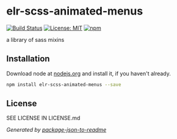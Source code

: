 # elr-scss-animated-menus

[![Build Status](https://travis-ci.org/Beth3346/elr-scss-animated-menus.svg?branch=master)](https://travis-ci.org/Beth3346/elr-scss-animated-menus)
[![License: MIT](https://img.shields.io/badge/License-MIT-yellow.svg)](https://opensource.org/licenses/MIT)
[![npm](https://img.shields.io/npm/dm/elr-scss-animated-menus.svg?style=flat)]()

a library of sass mixins



## Installation

Download node at [nodejs.org](http://nodejs.org) and install it, if you haven't already.

```sh
npm install elr-scss-animated-menus --save
```

## License

SEE LICENSE IN LICENSE.md

_Generated by [package-json-to-readme](https://github.com/zeke/package-json-to-readme)_
